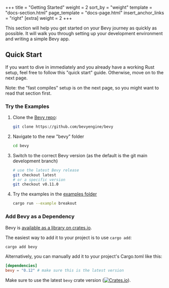 +++
title = "Getting Started"
weight = 2
sort_by = "weight"
template = "docs-section.html"
page_template = "docs-page.html"
insert_anchor_links = "right"
[extra]
weight = 2
+++

This section will help you get started on your Bevy journey as quickly as possible. It will walk you through setting up your development environment and writing a simple Bevy app.

## Quick Start

If you want to dive in immediately and you already have a working Rust setup, feel free to follow this "quick start" guide. Otherwise, move on to the next page.

Note: the "fast compiles" setup is on the next page, so you might want to read that section first.

### Try the Examples

1. Clone the [Bevy repo](https://github.com/bevyengine/bevy):

    ```sh
    git clone https://github.com/bevyengine/bevy
    ```

2. Navigate to the new "bevy" folder

    ```sh
    cd bevy
    ```

3. Switch to the correct Bevy version (as the default is the git main development branch)

    ```sh
    # use the latest Bevy release
    git checkout latest
    # or a specific version
    git checkout v0.11.0
    ```

4. Try the examples in the [examples folder](https://github.com/bevyengine/bevy/tree/latest/examples#examples)

    ```sh
    cargo run --example breakout
    ```

### Add Bevy as a Dependency

Bevy is [available as a library on crates.io](https://crates.io/crates/bevy).

The easiest way to add it to your project is to use `cargo add`:

```sh
cargo add bevy
```

Alternatively, you can manually add it to your project's Cargo.toml like this:

```toml
[dependencies]
bevy = "0.12" # make sure this is the latest version
```

Make sure to use the latest `bevy` crate version ([![Crates.io](https://img.shields.io/crates/v/bevy.svg)](https://crates.io/crates/bevy)).

